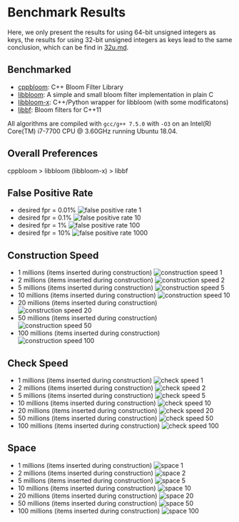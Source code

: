 # Benchmark Results

Here, we only present the results for using 64-bit unsigned integers as keys, the results for using 32-bit unsigned integers as keys lead to the same conclusion, which can be find in [32u.md](./32u.md).

## Benchmarked

+ [cppbloom](https://github.com/ArashPartow/bloom): C++ Bloom Filter Library 
+ [libbloom](https://github.com/jvirkki/libbloom): A simple and small bloom filter implementation in plain C
+ [libbloom-x](https://github.com/long-gong/libbloom-x): C++/Python wrapper for libbloom (with some modificatons)
+ [libbf](https://github.com/mavam/libbf): Bloom filters for C++11

All algorithms are compiled with `gcc/g++ 7.5.0` with `-O3` on an Intel(R) Core(TM) i7-7700 CPU @ 3.60GHz running Ubuntu 18.04.

## Overall Preferences

cppbloom > libbloom (libbloom-x) > libbf

## False Positive Rate

+ desired fpr = 0.01%
        ![false positive rate 1](plots/64u/fpr_1.svg)
+ desired fpr = 0.1%
        ![false positive rate 10](plots/64u/fpr_10.svg)
+ desired fpr = 1%
        ![false positive rate 100](plots/64u/fpr_100.svg)
+ desired fpr = 10%
        ![false positive rate 1000](plots/64u/fpr_1000.svg)

## Construction Speed

+ 1 millions (items inserted during construction)
        ![construction speed 1](plots/64u/constr_speed_1.svg)
+ 2 millions (items inserted during construction)
        ![construction speed 2](plots/64u/constr_speed_2.svg)
+ 5 millions (items inserted during construction)
        ![construction speed 5](plots/64u/constr_speed_5.svg)
+ 10 millions (items inserted during construction)
        ![construction speed 10](plots/64u/constr_speed_10.svg)
+ 20 millions (items inserted during construction)
        ![construction speed 20](plots/64u/constr_speed_20.svg)
+ 50 millions (items inserted during construction)
        ![construction speed 50](plots/64u/constr_speed_50.svg)
+ 100 millions (items inserted during construction)
        ![construction speed 100](plots/64u/constr_speed_100.svg)

## Check Speed

+ 1 millions (items inserted during construction)
        ![check speed 1](plots/64u/check_speed_1.svg)
+ 2 millions (items inserted during construction)
        ![check speed 2](plots/64u/check_speed_2.svg)
+ 5 millions (items inserted during construction)
        ![check speed 5](plots/64u/check_speed_5.svg)
+ 10 millions (items inserted during construction)
        ![check speed 10](plots/64u/check_speed_10.svg)
+ 20 millions (items inserted during construction)
        ![check speed 20](plots/64u/check_speed_20.svg)
+ 50 millions (items inserted during construction)
        ![check speed 50](plots/64u/check_speed_50.svg)
+ 100 millions (items inserted during construction)
        ![check speed 100](plots/64u/check_speed_100.svg)

## Space

+ 1 millions (items inserted during construction)
        ![space 1](plots/64u/space_1.svg)
+ 2 millions (items inserted during construction)
        ![space 2](plots/64u/space_2.svg)
+ 5 millions (items inserted during construction)
        ![space 5](plots/64u/space_5.svg)
+ 10 millions (items inserted during construction)
        ![space 10](plots/64u/space_10.svg)
+ 20 millions (items inserted during construction)
        ![space 20](plots/64u/space_20.svg)
+ 50 millions (items inserted during construction)
        ![space 50](plots/64u/space_50.svg)
+ 100 millions (items inserted during construction)
        ![space 100](plots/64u/space_100.svg)
